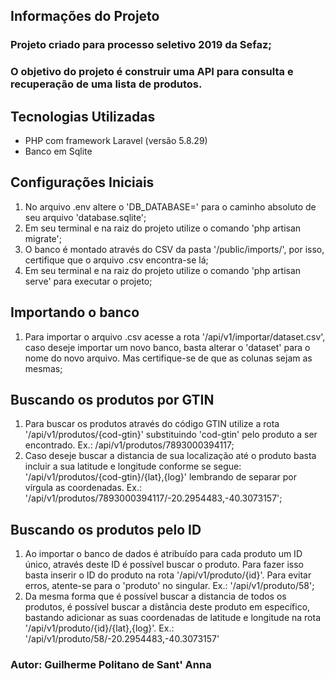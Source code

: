 ## Informações do Projeto
### Projeto criado para processo seletivo 2019 da Sefaz;
### O objetivo do projeto é construir uma API para consulta e recuperação de uma lista de produtos.
## Tecnologias Utilizadas
- PHP com framework Laravel (versão 5.8.29)
- Banco em Sqlite

## Configurações Iniciais
1) No arquivo .env altere o 'DB_DATABASE=' para o caminho absoluto de seu arquivo 'database.sqlite';
2) Em seu terminal e na raiz do projeto utilize o comando 'php artisan migrate';
3) O banco é montado através do CSV da pasta '/public/imports/', por isso, certifique que o arquivo .csv encontra-se lá;
4) Em seu terminal e na raiz do projeto utilize o comando 'php artisan serve' para executar o projeto;

## Importando o banco
1) Para importar o arquivo .csv acesse a rota '/api/v1/importar/dataset.csv', caso deseje importar um novo banco, basta alterar o 'dataset' para o nome do novo arquivo. Mas certifique-se de que as colunas sejam as mesmas;

## Buscando os produtos por GTIN
1) Para buscar os produtos através do código GTIN utilize a rota '/api/v1/produtos/{cod-gtin}' substituindo 'cod-gtin' pelo produto a ser encontrado. Ex.: /api/v1/produtos/7893000394117;
2) Caso deseje buscar a distancia de sua localização até o produto basta incluir a sua latitude e longitude conforme se segue: '/api/v1/produtos/{cod-gtin}/{lat},{log}' lembrando de separar por vírgula as coordenadas. Ex.: '/api/v1/produtos/7893000394117/-20.2954483,-40.3073157';

## Buscando os produtos pelo ID
1) Ao importar o banco de dados é atribuído para cada produto um ID único, através deste ID é possível buscar o produto. Para fazer isso basta inserir o ID do produto na rota '/api/v1/produto/{id}'. Para evitar erros, atente-se para o 'produto' no singular. Ex.: '/api/v1/produto/58';
2) Da mesma forma que é possível buscar a distancia de todos os produtos, é possível buscar a distância deste produto em específico, bastando adicionar as suas coordenadas de latitude e longitude na rota '/api/v1/produto/{id}/{lat},{log}'. Ex.: '/api/v1/produto/58/-20.2954483,-40.3073157'

### Autor: Guilherme Politano de Sant' Anna
